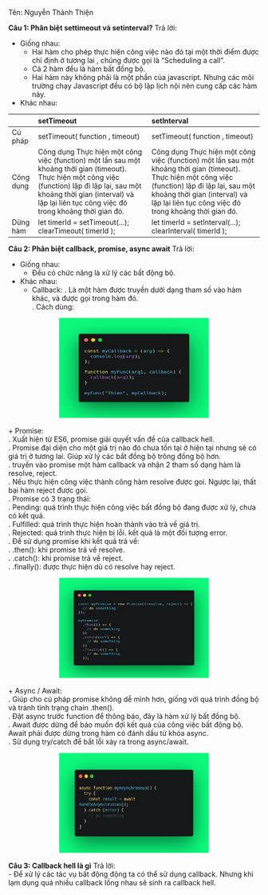Tên: Nguyễn Thành Thiện

<b>Câu 1: Phân biệt settimeout và setinterval?</b>
Trả lời:

- Giống nhau:
  - Hai hàm cho phép thực hiện công việc nào đó tại một thời điểm được chỉ định ở tương lai , chúng được gọi là “Scheduling a call”.
  - Cả 2 hàm đều là hàm bất đồng bộ.
  - Hai hàm này không phải là một phần của javascript. Nhưng các môi trường chạy Javascript đều có bộ lập lịch nội nên cung cấp các hàm này.
- Khác nhau:

|     | setTimeout | setInterval |
| :-- | :--------- | :---------- |
| Cú pháp | setTimeout( function , timeout) | setTimeout( function , timeout) |
| Công dụng | Công dụng Thực hiện một công việc (function) một lần sau một khoảng thời gian (timeout). Thực hiện một công việc (function) lặp đi lặp lại, sau một khoảng thời gian (interval) và lặp lại liên tục công việc đó trong khoảng thời gian đó. | Công dụng Thực hiện một công việc (function) một lần sau một khoảng thời gian (timeout). Thực hiện một công việc (function) lặp đi lặp lại, sau một khoảng thời gian (interval) và lặp lại liên tục công việc đó trong khoảng thời gian đó. |
| Dừng hàm | let timerId = setTimeout(...);<br />clearTimeout( timerId ); | let timerId = setInterval(...);<br />clearInterval( timerId ); |

<b>Câu 2: Phân biệt callback, promise, async await</b>
Trả lời:
-   Giống nhau: 
    +   Đều có chức năng là xử lý các bất động bộ.
-	Khác nhau:
    +	Callback: 
        .	Là một hàm được truyền dưới dạng tham số vào hàm khác, và được gọi trong hàm đó.<br />
        .	Cách dùng:
<p align="center">
    <img  src='../image/callback.png' width='300px' height='200px' style="text-align:center" />
</p>
    +   Promise:<br />
        .	Xuất hiện từ ES6, promise giải quyết vấn đề của callback hell.<br />
        .	Promise đại diện cho một giá trị nào đó chưa tồn tại ở hiện tại nhưng sẽ có giá trị ở tương lai. Giúp xử lý các bất đồng bộ trông đồng bộ hơn.<br />
        .	truyền vào promise một hàm callback và  nhận 2 tham số dạng hàm là resolve, reject.<br />
        .	Nếu thực hiện công việc thành công hàm resolve được goi. Ngược lại, thất bại hàm reject được gọi.<br />
        .	Promise có 3 trạng thái:<br />
            .	Pending: quá trình thực hiện công việc bất đồng bộ đang được xử lý, chưa có kết quả.<br />
            .	Fulfilled: quá trình thực hiện hoàn thành vào trả về giá trị.<br />
            .	Rejected: quá trình thực hiện bị lỗi. kết quả là một đối tượng error.<br />
        .	Để sử dụng promise khi kết quả trả về:<br />
            .	.then(): khi promise trả về resolve.<br />
            .	.catch(): khi promise trả về reject.<br />
            .	.finally(): được thực hiện dù có resolve hay reject.<br />
<p align="center">
    <img  src='../image/promise.png' width='300px' height='200px' style="text-align:center" />
</p>
    +	Async / Await: <br />
        .	Giúp cho cú pháp promise không dễ mình hơn, giống với quá trình đồng bộ và tránh tình trạng chain .then().<br />
        .	Đặt async trước function để thông báo, đây là hàm xử lý bất đồng bộ.<br />
        .	Await được dừng để báo muốn đợi kết quả của công việc bất động bộ. Await phải được dừng trong hàm có đánh dấu từ khóa async.<br />
        .	Sử dụng try/catch để bắt lỗi xảy ra trong async/await.<br />
<p align="center">
    <img  src='../image/async_await.png' width='300px' height='200px' style="text-align:center" />
</p>

<b>Câu 3: Callback hell là gì</b>
Trả lời:<br />
    -	Để xử lý các tác vụ bất động động ta có thể sử dụng callback. Nhưng khi lạm dụng quá nhiều callback lồng nhau sẽ sinh ra callback hell.<br />

